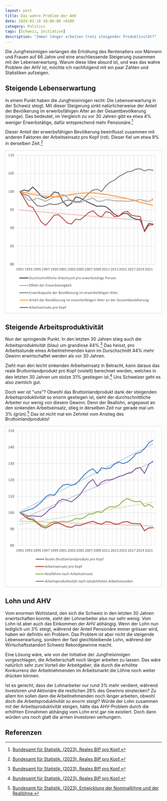 ```yaml
---
layout: post
title: Das wahre Problem der AHV
date: 2024-02-18 10:00:00 +0100
category: Politics
tags: [Schweiz, Initiative]
description: "Immer länger arbeiten trotz steigender Produktivität?"
---
```


Die Jungfreisinnigen verlangen die Erhöhung des Rentenalters von Männern und Frauen auf 66 Jahre und eine
anschliessende Steigerung zusammen mit der Lebenserwartung. 
Warum diese Idee absurd ist, und was das wahre Problem der AHV ist, möchte ich nachfolgend mit ein paar Zahlen und Statistiken aufzeigen.

## Steigende Lebenserwartung

In einem Punkt haben die Jungfreisinnigen recht: Die Lebenserwartung in der Schweiz steigt.
Mit dieser Steigerung sinkt natürlicherweise der Anteil der Bevölkerung im erwerbsfähigen Alter an der Gesamtbevölkerung (orange).
Das bedeutet, im Vergleich zu vor 30 Jahren gibt es etwa 4% weniger Erwerbstätige, dafür entsprechend mehr Pensionäre.[^1]

Dieser Anteil der erwerbsfähigen Bevölkerung beeinflusst zusammen mit anderen Faktoren der Arbeitseinsatz pro Kopf (rot).
Dieser fiel um etwa 9% in derselben Zeit.[^1]

![](/public/media/posts/ahv/diagram1.png)

## Steigende Arbeitsproduktivität

Nun der springende Punkt. In den letzten 30 Jahren stieg auch die Arbeitsproduktivität (blau) um grandiose 44%.[^1]
Das heisst, pro Arbeitsstunde eines Arbeitnehmenden kann im Durschschnitt 44% mehr Gewinn
erwirtschaftet werden als vor 30 Jahren.

Zieht man den leicht sinkenden Arbeitseinsatz in Betracht, kann daraus das reale Bruttoinlandprodukt pro Kopf (violett)
berechnet werden, welches in den letzten 30 Jahren um stolze 31% gestiegen ist.[^1] Uns Schweizer geht es also ziemlich gut.

Doch wer ist "uns"? Obwohl das Bruttoinlandprodukt dank der steigenden Arbeitsproduktivität so enorm gestiegen ist,
sieht der durchschnittliche Arbeiter nur wenig von diesem Gewinn. Denn der Reallohn, angepasst an den sinkenden Arbeitseinsatz,
stieg in derselben Zeit nur gerade mal um 3% (grün).[^2] Das ist nicht mal ein Zehntel vom Anstieg des Bruttoinlandprodukts!

![](/public/media/posts/ahv/diagram2.png)

## Lohn und AHV

Vom enormen Wohlstand, den sich die Schweiz in den letzten 30 Jahren erwirtschaften konnte, sieht der Lohnarbeiter also nur sehr wenig.
Vom Lohn ist aber auch das Einkommen der AHV abhängig. Wenn der Lohn nun lediglich um 3% steigt, während der Anteil Pensionäre immer grösser wird,
haben wir definitiv ein Problem. Das Problem ist aber nicht die steigende Lebenserwartung, sondern der fast gleichbleibende Lohn, während
der Wirtschaftsstandort Schweiz Rekordgewinne macht.

Eine Lösung wäre, wie von der Initiative der Jungfreisinnigen vorgeschlagen, die Arbeiterschaft noch länger arbeiten zu lassen.
Das wäre natürlich sehr zum Vorteil der Arbeitgeber, die durch die erhöhte Konkurrenz der Arbeitnehmenden im Arbeitsmarkt die Löhne noch weiter drücken können.

Ist es gerecht, dass der Lohnarbeiter nur rund 3% mehr verdient, während Investoren und Aktionäre die restlichen 28% des Gewinns einstecken?
Zu allem hin sollen dann die Arbeitnehmenden noch länger arbeiten, obwohl doch die Arbeitsproduktivität so enorm steigt?
Würde der Lohn zusammen mit der Arbeitsproduktivität steigen, hätte das AHV-Problem durch die erhöhten Einnahmen abhängig vom Lohn erst gar nie existiert.
Doch dann würden uns noch glatt die armen Investoren verhungern.

## Referenzen

[^1]: [Bundesamt für Statistik. (2023). Reales BIP pro Kopf.](https://www.bfs.admin.ch/bfs/de/home/statistiken/querschnittsthemen/wohlfahrtsmessung/alle-indikatoren/wirtschaft/reales-bip-pro-kopf.html)

[^2]: [Bundesamt für Statistik. (2023). Entwicklung der Nominallöhne und der Reallöhne.](https://www.bfs.admin.ch/asset/de/24745543)

